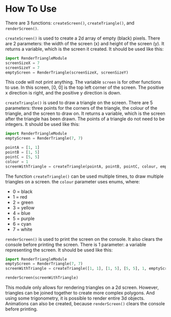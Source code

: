 # How To Use
There are 3 functions: ```createScreen()```, ```createTriangle()```, and ```renderScreen()```.

```createScreen()``` is used to create a 2d array of empty (black) pixels. There are 2 parameters: the width of the screen (x) and height of the screen (y). It returns a variable, which is the screen it created. It should be used like this:
``` python
import RenderTriangleModule
screenSizeX = 7
screenSizeY = 7
emptyScreen = RenderTriangle(screenSizeX, screenSizeY)
```
This code will not print anything. The variable ```screen``` is for other functions to use. In this screen, [0, 0] is the top left corner of the screen. The positive x direction is right, and the positive y direction is down.

```createTriangle()``` is used to draw a triangle on the screen. There are 5 parameters: three points for the corners of the triangle, the colour of the triangle, and the screen to draw on. It returns a variable, which is the screen after the triangle has been drawn. The points of a triangle do not need to be integers. It should be used like this:
``` python
import RenderTriangleModule
emptyScreen = RenderTriangle(7, 7)

pointA = [1, 1]
pointB = [1, 5]
pointC = [5, 5]
colour = 1
screenWithTriangle = createTriangle(pointA, pointB, pointC, colour, emptyScreen)
```
The function ```createTriangle()``` can be used multiple times, to draw multiple triangles on a screen. the ```colour``` parameter uses enums, where:

- 0 = black
- 1 = red
- 2 = green
- 3 = yellow
- 4 = blue
- 5 = purple
- 6 = cyan
- 7 = white

```renderScreen()``` is used to print the screen on the console. It also clears the console before printing the screen. There is 1 parameter: a variable representing the screen. It should be used like this:
``` python
import RenderTriangleModule
emptyScreen = RenderTriangle(7, 7)
screenWithTriangle = createTriangle([1, 1], [1, 5], [5, 5], 1, emptyScreen)

renderScreen(screenWithTriangle)
```
This module only allows for rendering triangles on a 2d screen. However, triangles can be joined together to create more complex polygons. And using some trigonometry, it is possible to render entire 3d objects. Animations can also be created, because ```renderScreen()``` clears the console before printing.
